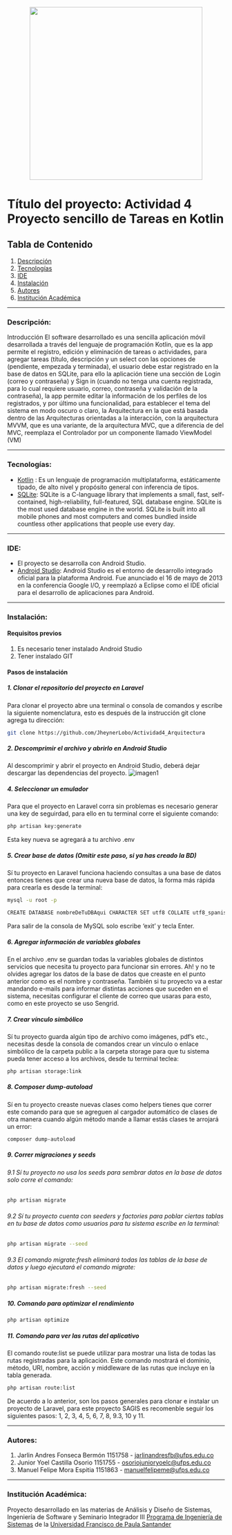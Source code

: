 <p align="center"><a href="https://kotlinlang.org/" target="_blank"><img src="https://developer.android.com/static/codelabs/basic-android-kotlin-compose-first-program/img/3bbebda874e6003b.png?hl=es-419" width="400"></a></p>

# Título del proyecto: Actividad 4 Proyecto sencillo de Tareas en Kotlin

## Tabla de Contenido
1. [Descripción](#descripción)
2. [Tecnologías](#tecnologías)
3. [IDE](#ide)
4. [Instalación](#instalación)
5. [Autores](#autores)
6. [Institución Académica](#institución-académica)

___
### Descripción: 

Introducción
El software desarrollado es una sencilla aplicación móvil desarrollada a través del lenguaje de programación Kotlin, que es la app permite el registro, edición y eliminación de tareas o actividades, para agregar tareas (título, descripción y un select con las opciones de (pendiente, empezada y terminada), el usuario debe estar registrado en la base de datos en SQLite, para ello la aplicación tiene una sección de Login (correo y contraseña) y Sign in (cuando no tenga una cuenta registrada, para lo cual requiere usuario, correo, contraseña y validación de la contraseña), la app permite editar la información de los perfiles de los registrados, y por último una funcionalidad, para establecer el tema del sistema en modo oscuro o claro, la Arquitectura en la que está basada dentro de las Arquitecturas orientadas a la interacción, con la arquitectura MVVM, que es una variante, de la arquitectura MVC, que a diferencia de del MVC, reemplaza el Controlador por un componente llamado ViewModel (VM)



___
### Tecnologías:

- [Kotlin](https://www.youtube.com/watch?v=Y0tcdQ7Nfqk "Kotlin") : Es un lenguaje de programación multiplataforma, estáticamente tipado, de alto nivel y propósito general con inferencia de tipos. 
- [SQLite](https://sqlite.org/index.html "SQLite"): SQLite is a C-language library that implements a small, fast, self-contained, high-reliability, full-featured, SQL database engine. SQLite is the most used database engine in the world. SQLite is built into all mobile phones and most computers and comes bundled inside countless other applications that people use every day.

___
### IDE:

- El proyecto se desarrolla con Android Studio.
- [Android Studio](https://developer.android.com/studio "Android Studio"): Android Studio es el entorno de desarrollo integrado oficial para la plataforma Android. Fue anunciado el 16 de mayo de 2013 en la conferencia Google I/O, y reemplazó a Eclipse como el IDE oficial para el desarrollo de aplicaciones para Android.

___
### Instalación:

#### Requisitos previos
1. Es necesario tener instalado Android Studio
2. Tener instalado GIT

#### Pasos de instalación

##### 1. Clonar el repositorio del proyecto en Laravel
Para clonar el proyecto abre una terminal o consola de comandos y escribe la siguiente nomenclatura, esto es después de la instrucción git clone agrega tu dirección:

```sh
git clone https://github.com/JheynerLobo/Actividad4_Arquitectura
```

##### 2. Descomprimir el archivo y abrirlo en Android Studio

Al descomprimir y abrir el proyecto en Android Studio, deberá dejar descargar las dependencias del proyecto.
![imagen1](https://github.com/JheynerLobo/Actividad4_Arquitectura/assets/84026784/1444c820-5302-4b20-b415-f904ad5deed9)

##### 4. Seleccionar un emulador
Para que el proyecto en Laravel corra sin problemas es necesario generar una key de seguirdad, para ello en tu terminal corre el siguiente comando:

```sh
php artisan key:generate
```
Esta key nueva se agregará a tu archivo .env

##### 5. Crear base de datos (Omitir este paso, si ya has creado la BD)
Sí tu proyecto en Laravel funciona haciendo consultas a una base de datos entonces tienes que crear una nueva base de datos, la forma más rápida para crearla es desde la terminal:
```sh
mysql -u root -p

CREATE DATABASE nombreDeTuDBAqui CHARACTER SET utf8 COLLATE utf8_spanish_ci;
```
Para salir de la consola de MySQL solo escribe ‘exit’ y tecla Enter.

##### 6. Agregar información de variables globales
En el archivo .env se guardan todas la variables globales de distintos servicios que necesita tu proyecto para funcionar sin errores. Ah! y no te olvides agregar los datos de la base de datos que creaste en el punto anterior como es el nombre y contraseña.
También si tu proyecto va a estar mandando e-mails para informar distintas acciones que suceden en el sistema, necesitas configurar el cliente de correo que usaras para esto, como en este proyecto se uso Sengrid.

##### 7. Crear vínculo simbólico
Sí tu proyecto guarda algún tipo de archivo como imágenes, pdf’s etc., necesitas desde la consola de comandos crear un vínculo o enlace simbólico de la carpeta public a la carpeta storage para que tu sistema pueda tener acceso a los archivos, desde tu terminal teclea:
```sh
php artisan storage:link
```
##### 8. Composer dump-autoload
Sí en tu proyecto creaste nuevas clases como helpers tienes que correr este comando para que se agreguen al cargador automático de clases de otra manera cuando algún método mande a llamar estás clases te arrojará un error:
```sh
composer dump-autoload
```
##### 9. Correr migraciones y seeds

###### 9.1 Sí tu proyecto no usa los seeds para sembrar datos en la base de datos solo corre el comando:
```sh
php artisan migrate
```
###### 9.2 Sí tu proyecto cuenta con seeders y factories para poblar ciertas tablas en tu base de datos como usuarios para tu sistema escribe en la terminal:
```sh
php artisan migrate --seed
```
###### 9.3 El comando migrate:fresh eliminará todas las tablas de la base de datos y luego ejecutará el comando migrate:
```sh
php artisan migrate:fresh --seed
```
##### 10. Comando para optimizar el rendimiento

```sh
php artisan optimize
```

##### 11. Comando para ver las rutas del aplicativo
El comando route:list se puede utilizar para mostrar una lista de todas las rutas registradas para la aplicación. Este comando mostrará el dominio, método, URI, nombre, acción y middleware de las rutas que incluye en la tabla generada.

```sh
php artisan route:list
```
De acuerdo a lo anterior, son los pasos generales para clonar e instalar un proyecto de Laravel, para este proyecto SAGIS es recomenble seguir los siguientes pasos: 1, 2, 3, 4, 5, 6, 7, 8, 9.3, 10 y 11.
___

### Autores:

1. Jarlin Andres Fonseca Bermón 1151758 - jarlinandresfb@ufps.edu.co
2. Junior Yoel Castilla Osorio 1151755 - osoriojunioryoelc@ufps.edu.co
3. Manuel Felipe Mora Espitia 1151863 - manuelfelipeme@ufps.edu.co

___
### Institución Académica:
Proyecto desarrollado en las materias de Análisis y Diseño de Sistemas, Ingeniería de Software y Seminario Integrador III [Programa de Ingeniería de Sistemas](https://ingsistemas.cloud.ufps.edu.co/ "Programa de Ingeniería de Sistemas") de la [Universidad Francisco de Paula Santander](https://ww2.ufps.edu.co/ "Universidad Francisco de Paula Santander")
